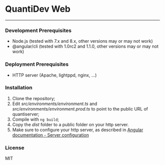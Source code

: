 # QuantiDev Web
---

### Development Prerequisites

- Node.js (tested with 7.x and 8.x, other versions may or may not work)
- @angular/cli (tested with 1.0rc2 and 1.1.0, other versions may or may not work)

### Deployment Prerequisites

- HTTP server (Apache, lightppd, nginx, ...)

### Installation

1. Clone the repository;
2. Edit *src/environments/environment.ts* and *src/environments/environment.prod.ts* to point to the public URL of quantiserver;
3. Compile with ```ng build```;
4. Copy the *dist* folder to a public folder on your http server.
5. Make sure to configure your http server, as described in [Angular documentation - Server configuration](https://angular.io/guide/deployment#server-configuration)

### License

MIT
